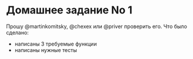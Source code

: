 # Домашнее задание No 1
Прошу @martinkomitsky, @chexex или @priver проверить его.
Что было сделано:
* написаны 3 требуемые функции
* написаны нужные тесты
